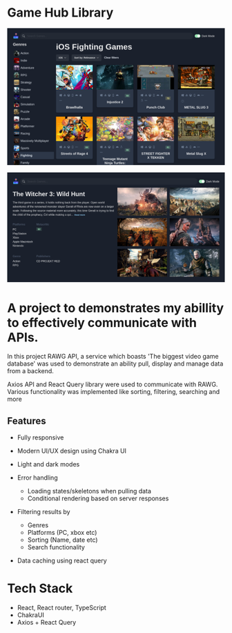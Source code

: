 # Game Hub Library

![screenshot](public/Screenshot.png)

![screenshot](public/Screenshot2.png)

# A project to demonstrates my abillity to effectively communicate with APIs.

In this project RAWG API, a service which boasts 'The biggest video game database' was used to demonstrate an ability pull, display and manage data from a backend.

Axios API and React Query library were used to communicate with RAWG. Various functionality was implemented like sorting, filtering, searching and more

## Features

- Fully responsive
- Modern UI/UX design using Chakra UI
- Light and dark modes

- Error handling

  - Loading states/skeletons when pulling data
  - Conditional rendering based on server responses

- Filtering results by

  - Genres
  - Platforms (PC, xbox etc)
  - Sorting (Name, date etc)
  - Search functionality

- Data caching using react query

# Tech Stack

- React, React router, TypeScript
- ChakraUI
- Axios + React Query
